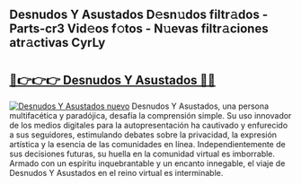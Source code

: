 ## Desnudos Y Asustados D𝚎sn𝚞dos filtr𝚊dos - Parts-cr3 Vid𝚎os f𝚘tos - N𝚞evas filtr𝚊ciones atr𝚊ctivas CyrLy

# <h2><a href="http://mbc8fwl.tromn.icu/?c=Desnudos+Y+Asustados">🔗👉👉👉 Desnudos Y Asustados 🔗🔗</a></h2>

[![Desnudos Y Asustados nuevo](https://i.imgur.com/pEAQMta.gif)](http://mbc8fwl.tromn.icu/?c=Desnudos+Y+Asustados)
Desnudos Y Asustados, una persona multifacética y paradójica, desafía la comprensión simple. Su uso innovador de los medios digitales para la autopresentación ha cautivado y enfurecido a sus seguidores, estimulando debates sobre la privacidad, la expresión artística y la esencia de las comunidades en línea. Independientemente de sus decisiones futuras, su huella en la comunidad virtual es imborrable. Armado con un espíritu inquebrantable y un encanto innegable, el viaje de Desnudos Y Asustados en el reino virtual es interminable.
